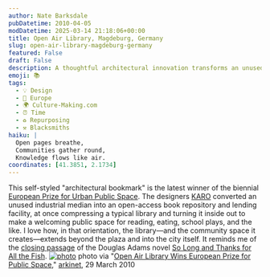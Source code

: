 ```yaml
---
author: Nate Barksdale
pubDatetime: 2010-04-05
modDatetime: 2025-03-14 21:18:06+00:00
title: Open Air Library, Magdeburg, Germany
slug: open-air-library-magdeburg-germany
featured: False
draft: False
description: A thoughtful architectural innovation transforms an unused space into a vibrant community library.
emoji: 📚
tags:
  - 💡 Design
  - 🍷 Europe
  - 🌍 Culture-Making.com
  - ⏰ Time
  - ♻️ Repurposing
  - ⚒️ Blacksmiths
haiku: |
  Open pages breathe,  
  Communities gather round,  
  Knowledge flows like air.
coordinates: [41.3851, 2.1734]
---
```


This self-styled "architectural bookmark" is the latest winner of the biennial [European Prize for Urban Public Space](http://www.publicspace.org/en/prize/2010). The designers [KARO](http://www.karo-architekten.de/) converted an unused industrial median into an open-access book repository and lending facility, at once compressing a typical library and turning it inside out to make a welcoming public space for reading, eating, school plays, and the like. I love how, in that orientation, the library—and the community space it creates—extends beyond the plaza and into the city itself. It reminds me of the [closing passage](http://web.archive.org/web/20160503111449/http://www.terindell.com:80/asylum/docs/asylum.html) of the Douglas Adams novel [So Long and Thanks for All the Fish](https://www.google.com/search?q=%22So%20Long%20and%20Thanks%20for%20All%20the%20Fish%22%20amazon.com). [![photo](http://culture-making.com/media/timthumb.jpg)](http://arkinetblog.wordpress.com/2010/03/29/open-air-library-wins-european-prize-for-public-space/)
photo via "[Open Air Library Wins European Prize for Public Space](http://arkinetblog.wordpress.com/2010/03/29/open-air-library-wins-european-prize-for-public-space/)," [arkinet](http://arkinetblog.wordpress.com/2010/03/29/open-air-library-wins-european-prize-for-public-space/), 29 March 2010
